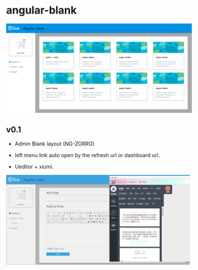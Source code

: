 # angular-blank

<p align="center">
  <a href="http://ng.ant.design">
    <img src="https://raw.githubusercontent.com/rodchen-king/angular-blank/master/readme-img/admin.bmp">
  </a>
</p>

## v0.1
- Admin Blank layout (NG-ZORRO)

- left menu link auto open by the refresh url or dashboard url.

- Ueditor + xiumi.

<p align="center">
  <a href="http://ng.ant.design">
    <img src="https://raw.githubusercontent.com/rodchen-king/angular-blank/master/readme-img/xIumi.bmp">
  </a>
</p>
